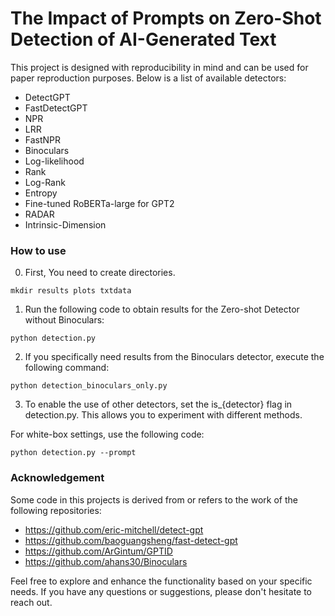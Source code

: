 # The Impact of Prompts on Zero-Shot Detection of AI-Generated Text


This project is designed with reproducibility in mind and can be used for paper reproduction purposes. Below is a list of available detectors:

- DetectGPT
- FastDetectGPT
- NPR
- LRR
- FastNPR
- Binoculars
- Log-likelihood
- Rank
- Log-Rank
- Entropy
- Fine-tuned RoBERTa-large for GPT2
- RADAR
- Intrinsic-Dimension

### How to use
0. First, You need to create directories.
```
mkdir results plots txtdata
```

1. Run the following code to obtain results for the Zero-shot Detector without Binoculars:
```
python detection.py
```
2. If you specifically need results from the Binoculars detector, execute the following command:
```
python detection_binoculars_only.py
```
3. To enable the use of other detectors, set the is_{detector} flag in detection.py. This allows you to experiment with different methods.

For white-box settings, use the following code:

```
python detection.py --prompt
```


### Acknowledgement
Some code in this projects is derived from or refers to the work of the following repositories:
- https://github.com/eric-mitchell/detect-gpt
- https://github.com/baoguangsheng/fast-detect-gpt
- https://github.com/ArGintum/GPTID
- https://github.com/ahans30/Binoculars

Feel free to explore and enhance the functionality based on your specific needs. If you have any questions or suggestions, please don't hesitate to reach out.
